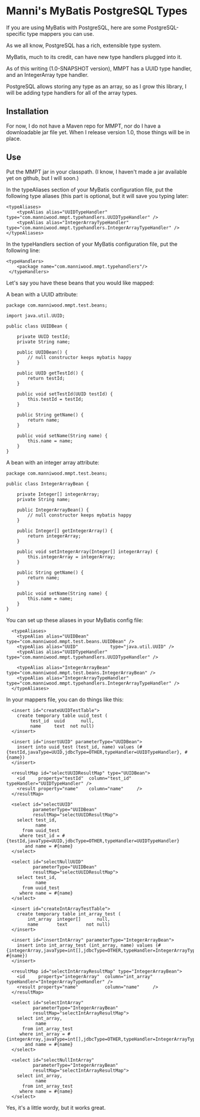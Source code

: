 # Manni's MyBatis PostgreSQL Types

If you are using MyBatis with PostgreSQL, here are some
PostgreSQL-specific type mappers you can use.

As we all know, PostgreSQL has a rich, extensible type system.

MyBatis, much to its credit, can have new type handlers plugged
into it.

As of this writing (1.0-SNAPSHOT version), MMPT has a UUID
type handler, and an IntegerArray type handler.

PostgreSQL allows storing any type as an array, so as I grow
this library, I will be adding type handlers for all of the
array types.

## Installation

For now, I do not have a Maven repo for MMPT, nor do I have
a downloadable jar file yet. When I release version 1.0,
those things will be in place.

## Use

Put the MMPT jar in your classpath. (I know, I haven't made
a jar available yet on github, but I will soon.)

In the typeAliases section of your MyBatis configuration file,
put the following type aliases (this part is optional, but
it will save you typing later:

```
<typeAliases>
    <typeAlias alias="UUIDTypeHandler" type="com.manniwood.mmpt.typehandlers.UUIDTypeHandler" />
    <typeAlias alias="IntegerArrayTypeHandler" type="com.manniwood.mmpt.typehandlers.IntegerArrayTypeHandler" />
</typeAliases>
```

In the typeHandlers section of your MyBatis configuration file,
put the following line:

```
<typeHandlers>
    <package name="com.manniwood.mmpt.typehandlers"/>
 </typeHandlers>
```

Let's say you have these beans that you would like mapped:

A bean with a UUID attribute:

```
package com.manniwood.mmpt.test.beans;

import java.util.UUID;

public class UUIDBean {

    private UUID testId;
    private String name;

    public UUIDBean() {
        // null constructor keeps mybatis happy
    }

    public UUID getTestId() {
        return testId;
    }

    public void setTestId(UUID testId) {
        this.testId = testId;
    }

    public String getName() {
        return name;
    }

    public void setName(String name) {
        this.name = name;
    }
}
```

A bean with an integer array attribute:

```
package com.manniwood.mmpt.test.beans;

public class IntegerArrayBean {

    private Integer[] integerArray;
    private String name;

    public IntegerArrayBean() {
        // null constructor keeps mybatis happy
    }

    public Integer[] getIntegerArray() {
        return integerArray;
    }

    public void setIntegerArray(Integer[] integerArray) {
        this.integerArray = integerArray;
    }

    public String getName() {
        return name;
    }

    public void setName(String name) {
        this.name = name;
    }
}
```

You can set up these aliases in your MyBatis config file:

```
  <typeAliases>
    <typeAlias alias="UUIDBean"        type="com.manniwood.mmpt.test.beans.UUIDBean" />
    <typeAlias alias="UUID"            type="java.util.UUID" />
    <typeAlias alias="UUIDTypeHandler" type="com.manniwood.mmpt.typehandlers.UUIDTypeHandler" />

    <typeAlias alias="IntegerArrayBean"        type="com.manniwood.mmpt.test.beans.IntegerArrayBean" />
    <typeAlias alias="IntegerArrayTypeHandler" type="com.manniwood.mmpt.typehandlers.IntegerArrayTypeHandler" />
  </typeAliases>
```

In your mappers file, you can do things like this:

```
  <insert id="createUUIDTestTable">
    create temporary table uuid_test (
         test_id  uuid      null,
         name     text  not null)
  </insert>

  <insert id="insertUUID" parameterType="UUIDBean">
    insert into uuid_test (test_id, name) values (#{testId,javaType=UUID,jdbcType=OTHER,typeHandler=UUIDTypeHandler}, #{name})
  </insert>

  <resultMap id="selectUUIDResultMap" type="UUIDBean">
    <id     property="testId"  column="test_id"  typeHandler="UUIDTypeHandler" />
    <result property="name"    column="name"     />
  </resultMap>

  <select id="selectUUID"
          parameterType="UUIDBean"
          resultMap="selectUUIDResultMap">
    select test_id,
           name
      from uuid_test
     where test_id = #{testId,javaType=UUID,jdbcType=OTHER,typeHandler=UUIDTypeHandler}
       and name = #{name}
  </select>

  <select id="selectNullUUID"
          parameterType="UUIDBean"
          resultMap="selectUUIDResultMap">
    select test_id,
           name
      from uuid_test
     where name = #{name}
  </select>

  <insert id="createIntArrayTestTable">
    create temporary table int_array_test (
        int_array  integer[]      null,
        name       text       not null)
  </insert>

  <insert id="insertIntArray" parameterType="IntegerArrayBean">
    insert into int_array_test (int_array, name) values (#{integerArray,javaType=int[],jdbcType=OTHER,typeHandler=IntegerArrayTypeHandler}, #{name})
  </insert>

  <resultMap id="selectIntArrayResultMap" type="IntegerArrayBean">
    <id     property="integerArray"  column="int_array"  typeHandler="IntegerArrayTypeHandler" />
    <result property="name"          column="name"     />
  </resultMap>

  <select id="selectIntArray"
          parameterType="IntegerArrayBean"
          resultMap="selectIntArrayResultMap">
    select int_array,
           name
      from int_array_test
     where int_array = #{integerArray,javaType=int[],jdbcType=OTHER,typeHandler=IntegerArrayTypeHandler}
       and name = #{name}
  </select>

  <select id="selectNullIntArray"
          parameterType="IntegerArrayBean"
          resultMap="selectIntArrayResultMap">
    select int_array,
           name
      from int_array_test
     where name = #{name}
  </select>
```

Yes, it's a little wordy, but it works great.


